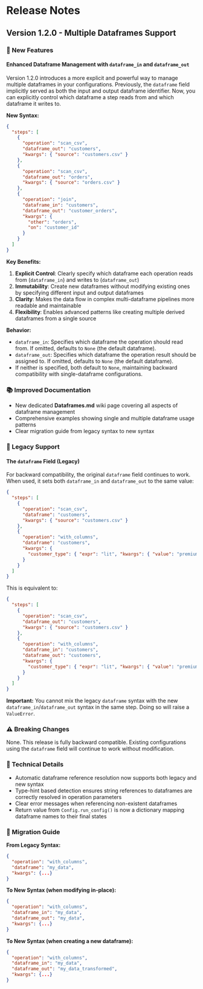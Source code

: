 # Release Notes

## Version 1.2.0 - Multiple Dataframes Support

### 🎉 New Features

#### Enhanced Dataframe Management with `dataframe_in` and `dataframe_out`

Version 1.2.0 introduces a more explicit and powerful way to manage multiple
dataframes in your configurations. Previously, the `dataframe` field implicitly
served as both the input and output dataframe identifier. Now, you can
explicitly control which dataframe a step reads from and which dataframe it
writes to.

**New Syntax:**

```json
{
  "steps": [
    {
      "operation": "scan_csv",
      "dataframe_out": "customers",
      "kwargs": { "source": "customers.csv" }
    },
    {
      "operation": "scan_csv",
      "dataframe_out": "orders",
      "kwargs": { "source": "orders.csv" }
    },
    {
      "operation": "join",
      "dataframe_in": "customers",
      "dataframe_out": "customer_orders",
      "kwargs": {
        "other": "orders",
        "on": "customer_id"
      }
    }
  ]
}
```

**Key Benefits:**

1. **Explicit Control**: Clearly specify which dataframe each operation reads
   from (`dataframe_in`) and writes to (`dataframe_out`)
2. **Immutability**: Create new dataframes without modifying existing ones by
   specifying different input and output dataframes
3. **Clarity**: Makes the data flow in complex multi-dataframe pipelines more
   readable and maintainable
4. **Flexibility**: Enables advanced patterns like creating multiple derived
   dataframes from a single source

**Behavior:**

- `dataframe_in`: Specifies which dataframe the operation should read from. If
  omitted, defaults to `None` (the default dataframe).
- `dataframe_out`: Specifies which dataframe the operation result should be
  assigned to. If omitted, defaults to `None` (the default dataframe).
- If neither is specified, both default to `None`, maintaining backward
  compatibility with single-dataframe configurations.

### 📚 Improved Documentation

- New dedicated **Dataframes.md** wiki page covering all aspects of dataframe
  management
- Comprehensive examples showing single and multiple dataframe usage patterns
- Clear migration guide from legacy syntax to new syntax

### 🔄 Legacy Support

#### The `dataframe` Field (Legacy)

For backward compatibility, the original `dataframe` field continues to work.
When used, it sets both `dataframe_in` and `dataframe_out` to the same value:

```json
{
  "steps": [
    {
      "operation": "scan_csv",
      "dataframe": "customers",
      "kwargs": { "source": "customers.csv" }
    },
    {
      "operation": "with_columns",
      "dataframe": "customers",
      "kwargs": {
        "customer_type": { "expr": "lit", "kwargs": { "value": "premium" } }
      }
    }
  ]
}
```

This is equivalent to:

```json
{
  "steps": [
    {
      "operation": "scan_csv",
      "dataframe_out": "customers",
      "kwargs": { "source": "customers.csv" }
    },
    {
      "operation": "with_columns",
      "dataframe_in": "customers",
      "dataframe_out": "customers",
      "kwargs": {
        "customer_type": { "expr": "lit", "kwargs": { "value": "premium" } }
      }
    }
  ]
}
```

**Important:** You cannot mix the legacy `dataframe` syntax with the new
`dataframe_in`/`dataframe_out` syntax in the same step. Doing so will raise a
`ValueError`.

### ⚠️ Breaking Changes

None. This release is fully backward compatible. Existing configurations using
the `dataframe` field will continue to work without modification.

### 🔧 Technical Details

- Automatic dataframe reference resolution now supports both legacy and new
  syntax
- Type-hint based detection ensures string references to dataframes are
  correctly resolved in operation parameters
- Clear error messages when referencing non-existent dataframes
- Return value from `Config.run_config()` is now a dictionary mapping dataframe
  names to their final states

### 📖 Migration Guide

**From Legacy Syntax:**

```json
{
  "operation": "with_columns",
  "dataframe": "my_data",
  "kwargs": {...}
}
```

**To New Syntax (when modifying in-place):**

```json
{
  "operation": "with_columns",
  "dataframe_in": "my_data",
  "dataframe_out": "my_data",
  "kwargs": {...}
}
```

**To New Syntax (when creating a new dataframe):**

```json
{
  "operation": "with_columns",
  "dataframe_in": "my_data",
  "dataframe_out": "my_data_transformed",
  "kwargs": {...}
}
```
